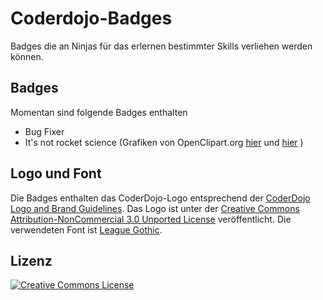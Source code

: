 # Coderdojo-Badges
Badges die an Ninjas für das erlernen bestimmter Skills verliehen werden können.

## Badges
Momentan sind folgende Badges enthalten

* Bug Fixer
* It's not rocket science (Grafiken von OpenClipart.org [hier](https://openclipart.org/detail/116911/rocket-blue-and-red) und [hier](https://openclipart.org/detail/20299/moon-in-comic-style) )

## Logo und Font
Die Badges enthalten das CoderDojo-Logo entsprechend der [CoderDojo Logo and Brand Guidelines](https://coderdojo.com/start-a-dojo/coderdojo-logo/). Das Logo ist unter der [Creative Commons Attribution-NonCommercial 3.0 Unported License](http://creativecommons.org/licenses/by-nc/3.0/) veröffentlicht. Die verwendeten Font ist [League Gothic](http://www.fontsquirrel.com/fonts/league-gothic).

## Lizenz

<a rel="license" href="http://creativecommons.org/licenses/by-nc/3.0/"><img alt="Creative Commons License" style="border-width:0" src="https://i.creativecommons.org/l/by-nc/3.0/88x31.png" /></a>

